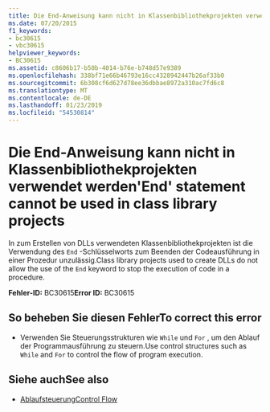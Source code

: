 ```yaml
---
title: Die End-Anweisung kann nicht in Klassenbibliothekprojekten verwendet werden
ms.date: 07/20/2015
f1_keywords:
- bc30615
- vbc30615
helpviewer_keywords:
- BC30615
ms.assetid: c8606b17-b50b-4014-b76e-b748d57e9389
ms.openlocfilehash: 338bf71e66b46793e16cc4328942447b26af33b0
ms.sourcegitcommit: 6b308cf6d627d78ee36dbbae8972a310ac7fd6c8
ms.translationtype: MT
ms.contentlocale: de-DE
ms.lasthandoff: 01/23/2019
ms.locfileid: "54530814"
---
```

# <a name="end-statement-cannot-be-used-in-class-library-projects"></a><span data-ttu-id="3ad9d-102">Die End-Anweisung kann nicht in Klassenbibliothekprojekten verwendet werden</span><span class="sxs-lookup"><span data-stu-id="3ad9d-102">'End' statement cannot be used in class library projects</span></span>
<span data-ttu-id="3ad9d-103">In zum Erstellen von DLLs verwendeten Klassenbibliothekprojekten ist die Verwendung des `End` -Schlüsselworts zum Beenden der Codeausführung in einer Prozedur unzulässig.</span><span class="sxs-lookup"><span data-stu-id="3ad9d-103">Class library projects used to create DLLs do not allow the use of the `End` keyword to stop the execution of code in a procedure.</span></span>  
  
 <span data-ttu-id="3ad9d-104">**Fehler-ID:** BC30615</span><span class="sxs-lookup"><span data-stu-id="3ad9d-104">**Error ID:** BC30615</span></span>  
  
## <a name="to-correct-this-error"></a><span data-ttu-id="3ad9d-105">So beheben Sie diesen Fehler</span><span class="sxs-lookup"><span data-stu-id="3ad9d-105">To correct this error</span></span>  
  
-   <span data-ttu-id="3ad9d-106">Verwenden Sie Steuerungsstrukturen wie `While` und `For` , um den Ablauf der Programmausführung zu steuern.</span><span class="sxs-lookup"><span data-stu-id="3ad9d-106">Use control structures such as `While` and `For` to control the flow of program execution.</span></span>  
  
## <a name="see-also"></a><span data-ttu-id="3ad9d-107">Siehe auch</span><span class="sxs-lookup"><span data-stu-id="3ad9d-107">See also</span></span>
- [<span data-ttu-id="3ad9d-108">Ablaufsteuerung</span><span class="sxs-lookup"><span data-stu-id="3ad9d-108">Control Flow</span></span>](../../visual-basic/programming-guide/language-features/control-flow/index.md)
